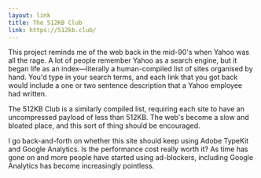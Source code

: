 ```yaml
---
layout: link
title: The 512KB Club
link: https://512kb.club/
---
```


This project reminds me of the web back in the mid-90's when Yahoo was all the rage. A lot of people remember Yahoo as a search engine, but it began life as an index&mdash;literally a human-compiled list of sites organised by hand. You'd type in your search terms, and each link that you got back would include a one or two sentence description that a Yahoo employee had written.

The 512KB Club is a similarly compiled list, requiring each site to have an uncompressed payload of less than 512KB. The web's become a slow and bloated place, and this sort of thing should be encouraged.

I go back-and-forth on whether this site should keep using Adobe TypeKit and Google Analytics. Is the performance cost really worth it? As time has gone on and more people have started using ad-blockers, including Google Analytics has become increasingly pointless.
